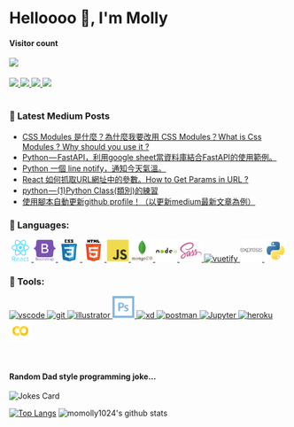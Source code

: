 <h1 >Helloooo 👋, I'm Molly</h1>

<div > 
  <h4>Visitor count</h4>
  <img src="https://profile-counter.glitch.me/momolly1024/count.svg" />
</div>

<br>

<div > 
 
  <a href="https://molly1024.medium.com/" target="_blank">
      <img src="https://img.shields.io/badge/medium-%2312100E.svg?&style=for-the-badge&logo=medium&logoColor=white" />
  </a>
    
  <a href="mailto:momolly1024@gmail.com">
      <img src="https://img.shields.io/badge/-mail-red?style=for-the-badge&logo=gmail&logoColor=white"/>
  </a>

  <a href="https://reurl.cc/ogLrDl" target="_blank">
      <img src="https://img.shields.io/badge/-resume-green?style=for-the-badge&logo=gitlab&logoColor=white"/>
  </a>
  
  <a href="https://momolly1024.github.io/momolly1024/" target="_blank">
      <img src="https://img.shields.io/badge/My%20Website-blue?style=for-the-badge"/>
  </a>

</div>

<br>

<div> 
 <h3 >📝 Latest Medium Posts</h3>

<!-- BLOG-POST-LIST:START -->
- [CSS Modules 是什麼？為什麼我要改用 CSS Modules？What is Css Modules ? Why should you use it ?](https://molly1024.medium.com/css-modules-%E6%98%AF%E4%BB%80%E9%BA%BC-%E7%82%BA%E4%BB%80%E9%BA%BC%E6%88%91%E8%A6%81%E6%94%B9%E7%94%A8-css-modules-what-is-css-modules-why-should-you-use-it-aeb7d2955c58?source=rss-a56684c76423------2)
- [Python — FastAPI，利用google sheet當資料庫結合FastAPI的使用範例。](https://molly1024.medium.com/python-fastapi-%E5%88%A9%E7%94%A8google-sheet%E7%95%B6%E8%B3%87%E6%96%99%E5%BA%AB%E7%B5%90%E5%90%88fastapi%E7%9A%84%E4%BD%BF%E7%94%A8%E7%AF%84%E4%BE%8B-57c9266255e6?source=rss-a56684c76423------2)
- [Python 一個 line notify，通知今天氣溫。](https://molly1024.medium.com/python-%E4%B8%80%E5%80%8B-line-notify-%E9%80%9A%E7%9F%A5%E4%BB%8A%E5%A4%A9%E6%B0%A3%E6%BA%AB-a7e6fdb08543?source=rss-a56684c76423------2)
- [React 如何抓取URL網址中的參數。How to Get Params in URL ?](https://molly1024.medium.com/react-%E5%A6%82%E4%BD%95%E6%8A%93%E5%8F%96url%E7%B6%B2%E5%9D%80%E4%B8%AD%E7%9A%84%E5%8F%83%E6%95%B8-how-to-get-params-in-url-f8902a4256ca?source=rss-a56684c76423------2)
- [python — &lpar;1&rpar;Python Class&lpar;類別&rpar;的練習](https://molly1024.medium.com/python-1-python-class-%E9%A1%9E%E5%88%A5-%E7%9A%84%E7%B7%B4%E7%BF%92-c181599a5866?source=rss-a56684c76423------2)
- [使用腳本自動更新github profile！（以更新medium最新文章為例）](https://molly1024.medium.com/%E4%BD%BF%E7%94%A8%E8%85%B3%E6%9C%AC%E8%87%AA%E5%8B%95%E6%9B%B4%E6%96%B0github-profile-%E4%BB%A5%E6%9B%B4%E6%96%B0medium%E6%9C%80%E6%96%B0%E6%96%87%E7%AB%A0%E7%82%BA%E4%BE%8B-b625dd6fa935?source=rss-a56684c76423------2)
<!-- BLOG-POST-LIST:END -->


 

</div>

<div >

  <h3 >🔧 Languages:</h3>
  <p > 
    <a href="https://reactjs.org/" target="_blank"> 
      <img src="https://raw.githubusercontent.com/devicons/devicon/master/icons/react/react-original-wordmark.svg" alt="react" width="40" height="40"/> </a> 
    <a href="https://getbootstrap.com" target="_blank"> 
      <img src="https://raw.githubusercontent.com/devicons/devicon/master/icons/bootstrap/bootstrap-plain-wordmark.svg" alt="bootstrap" width="40" height="40"/> </a> 
    <a href="https://www.w3schools.com/css/" target="_blank"> 
      <img src="https://raw.githubusercontent.com/devicons/devicon/master/icons/css3/css3-original-wordmark.svg" alt="css3" width="40" height="40"/> </a>
    <a href="https://www.w3.org/html/" target="_blank"> 
      <img src="https://raw.githubusercontent.com/devicons/devicon/master/icons/html5/html5-original-wordmark.svg" alt="html5" width="40" height="40"/> </a>
    <a href="https://developer.mozilla.org/en-US/docs/Web/JavaScript" target="_blank"> 
      <img src="https://raw.githubusercontent.com/devicons/devicon/master/icons/javascript/javascript-original.svg" alt="javascript" width="40" height="40"/> </a> 
    <a href="https://www.mongodb.com/" target="_blank"> 
      <img src="https://raw.githubusercontent.com/devicons/devicon/master/icons/mongodb/mongodb-original-wordmark.svg" alt="mongodb" width="40" height="40"/> </a> 
    <a href="https://nodejs.org" target="_blank"> 
      <img src="https://raw.githubusercontent.com/devicons/devicon/master/icons/nodejs/nodejs-original-wordmark.svg" alt="nodejs" width="40" height="40"/> </a>
    <a href="https://sass-lang.com" target="_blank"> 
      <img src="https://raw.githubusercontent.com/devicons/devicon/master/icons/sass/sass-original.svg" alt="sass" width="40" height="40"/> </a> 
    <a href="https://vuetifyjs.com/en/" target="_blank"> 
      <img src="https://bestofjs.org/logos/vuetify.svg" alt="vuetify" width="40" height="40"/> </a> 
    <a href="https://expressjs.com" target="_blank"> 
      <img src="https://raw.githubusercontent.com/devicons/devicon/master/icons/express/express-original-wordmark.svg" 
      alt="express" width="40" height="40"/> </a> 
    <a href="https://www.python.org" target="_blank"> 
      <img src="https://raw.githubusercontent.com/devicons/devicon/master/icons/python/python-original.svg" alt="python" width="40" height="40"/> </a>    
  </p>
  
  <h3 >🔧 Tools:</h3>
    <p > 
    <a href="https://code.visualstudio.com/" target="_blank"> 
      <img src="https://upload.wikimedia.org/wikipedia/commons/9/9a/Visual_Studio_Code_1.35_icon.svg" alt="vscode" width="40" height="40"/> </a>
       <a href="https://git-scm.com/" target="_blank"> 
      <img src="https://www.vectorlogo.zone/logos/git-scm/git-scm-icon.svg" alt="git" width="40" height="40"/> </a> 
      <a href="https://www.adobe.com/in/products/illustrator.html" target="_blank">   
      <img src="https://www.vectorlogo.zone/logos/adobe_illustrator/adobe_illustrator-icon.svg" alt="illustrator" width="40" height="40"/> </a>
       <a href="https://www.photoshop.com/en" target="_blank"> 
      <img src="https://raw.githubusercontent.com/devicons/devicon/master/icons/photoshop/photoshop-line.svg" alt="photoshop" width="40" height="40"/> </a>
      <a href="https://www.adobe.com/products/xd.html" target="_blank"> 
      <img src="https://cdn.worldvectorlogo.com/logos/adobe-xd.svg" alt="xd" width="40" height="40"/> </a>
      <a href="https://postman.com" target="_blank"> 
      <img src="https://www.vectorlogo.zone/logos/getpostman/getpostman-icon.svg" alt="postman" width="40" height="40"/> </a> 
    <a href="https://jupyter.org/" target="_blank"> 
      <img src="https://upload.wikimedia.org/wikipedia/commons/3/38/Jupyter_logo.svg" alt="Jupyter" width="40" height="40"/> </a>
      <a href="https://heroku.com" target="_blank"> 
      <img src="https://www.vectorlogo.zone/logos/heroku/heroku-icon.svg"  alt="heroku" width="40" height="40"/> </a> 
    <a href="https://colab.research.google.com/" target="_blank"> 
      <img src="img/colab.svg" alt="colab" width="40" height="40"/> </a>
  </p>

  
  
 <br>
 
  <h4>Random Dad style programming joke...</h4>
  <img src="https://readme-jokes.vercel.app/api?theme=react" alt="Jokes Card" />
 <br>
  
  [![Top Langs](https://github-readme-stats.vercel.app/api/top-langs/?username=momolly1024&theme=prussian&show_icons=true&layout=compact)](https://github.com/momolly1024/github-readme-stats)
  ![momolly1024's github stats](https://github-readme-stats.vercel.app/api?username=momolly1024&theme=prussian&show_icons=true)

</div>
